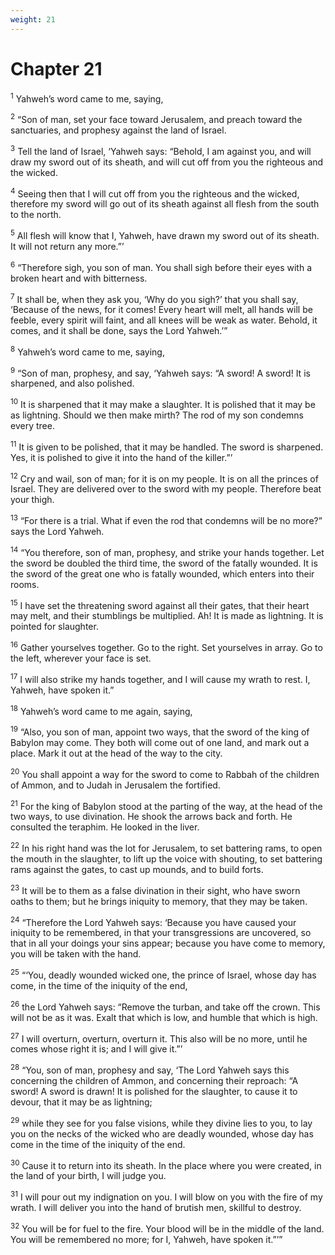 ```yaml
---
weight: 21
---
```


# Chapter 21

<sup>1</sup> Yahweh’s word came to me, saying, 

<sup>2</sup> “Son of man, set your face toward Jerusalem, and preach toward the sanctuaries, and prophesy against the land of Israel. 

<sup>3</sup> Tell the land of Israel, ‘Yahweh says: “Behold, I am against you, and will draw my sword out of its sheath, and will cut off from you the righteous and the wicked. 

<sup>4</sup> Seeing then that I will cut off from you the righteous and the wicked, therefore my sword will go out of its sheath against all flesh from the south to the north. 

<sup>5</sup> All flesh will know that I, Yahweh, have drawn my sword out of its sheath. It will not return any more.”’ 

<sup>6</sup> “Therefore sigh, you son of man. You shall sigh before their eyes with a broken heart and with bitterness. 

<sup>7</sup> It shall be, when they ask you, ‘Why do you sigh?’ that you shall say, ‘Because of the news, for it comes! Every heart will melt, all hands will be feeble, every spirit will faint, and all knees will be weak as water. Behold, it comes, and it shall be done, says the Lord Yahweh.’” 

<sup>8</sup> Yahweh’s word came to me, saying, 

<sup>9</sup> “Son of man, prophesy, and say, ‘Yahweh says: “A sword! A sword! It is sharpened, and also polished. 

<sup>10</sup> It is sharpened that it may make a slaughter. It is polished that it may be as lightning. Should we then make mirth? The rod of my son condemns every tree. 

<sup>11</sup> It is given to be polished, that it may be handled. The sword is sharpened. Yes, it is polished to give it into the hand of the killer.”’ 

<sup>12</sup> Cry and wail, son of man; for it is on my people. It is on all the princes of Israel. They are delivered over to the sword with my people. Therefore beat your thigh. 

<sup>13</sup> “For there is a trial. What if even the rod that condemns will be no more?” says the Lord Yahweh. 

<sup>14</sup> “You therefore, son of man, prophesy, and strike your hands together. Let the sword be doubled the third time, the sword of the fatally wounded. It is the sword of the great one who is fatally wounded, which enters into their rooms. 

<sup>15</sup> I have set the threatening sword against all their gates, that their heart may melt, and their stumblings be multiplied. Ah! It is made as lightning. It is pointed for slaughter. 

<sup>16</sup> Gather yourselves together. Go to the right. Set yourselves in array. Go to the left, wherever your face is set. 

<sup>17</sup> I will also strike my hands together, and I will cause my wrath to rest. I, Yahweh, have spoken it.” 

<sup>18</sup> Yahweh’s word came to me again, saying, 

<sup>19</sup> “Also, you son of man, appoint two ways, that the sword of the king of Babylon may come. They both will come out of one land, and mark out a place. Mark it out at the head of the way to the city. 

<sup>20</sup> You shall appoint a way for the sword to come to Rabbah of the children of Ammon, and to Judah in Jerusalem the fortified. 

<sup>21</sup> For the king of Babylon stood at the parting of the way, at the head of the two ways, to use divination. He shook the arrows back and forth. He consulted the teraphim. He looked in the liver. 

<sup>22</sup> In his right hand was the lot for Jerusalem, to set battering rams, to open the mouth in the slaughter, to lift up the voice with shouting, to set battering rams against the gates, to cast up mounds, and to build forts. 

<sup>23</sup> It will be to them as a false divination in their sight, who have sworn oaths to them; but he brings iniquity to memory, that they may be taken. 

<sup>24</sup> “Therefore the Lord Yahweh says: ‘Because you have caused your iniquity to be remembered, in that your transgressions are uncovered, so that in all your doings your sins appear; because you have come to memory, you will be taken with the hand. 

<sup>25</sup> “‘You, deadly wounded wicked one, the prince of Israel, whose day has come, in the time of the iniquity of the end, 

<sup>26</sup> the Lord Yahweh says: “Remove the turban, and take off the crown. This will not be as it was. Exalt that which is low, and humble that which is high. 

<sup>27</sup> I will overturn, overturn, overturn it. This also will be no more, until he comes whose right it is; and I will give it.”’ 

<sup>28</sup> “You, son of man, prophesy and say, ‘The Lord Yahweh says this concerning the children of Ammon, and concerning their reproach: “A sword! A sword is drawn! It is polished for the slaughter, to cause it to devour, that it may be as lightning; 

<sup>29</sup> while they see for you false visions, while they divine lies to you, to lay you on the necks of the wicked who are deadly wounded, whose day has come in the time of the iniquity of the end. 

<sup>30</sup> Cause it to return into its sheath. In the place where you were created, in the land of your birth, I will judge you. 

<sup>31</sup> I will pour out my indignation on you. I will blow on you with the fire of my wrath. I will deliver you into the hand of brutish men, skillful to destroy. 

<sup>32</sup> You will be for fuel to the fire. Your blood will be in the middle of the land. You will be remembered no more; for I, Yahweh, have spoken it.”’” 


